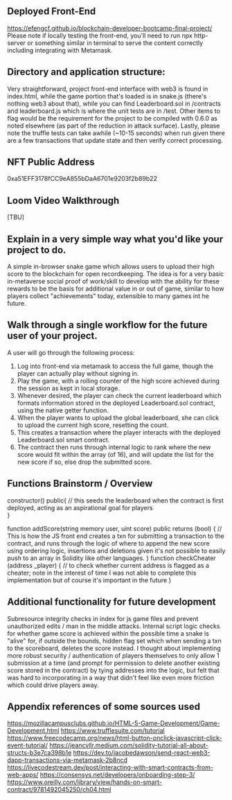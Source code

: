 ## Deployed Front-End ##
https://efengcf.github.io/blockchain-developer-bootcamp-final-project/
Please note if locally testing the front-end, you'll need to run npx http-server or something similar in terminal to serve the content correctly including integrating with Metamask.

## Directory and application structure: ##
Very straightforward, project front-end interface with web3 is found in index.html, while the game portion that's loaded is in snake.js (there's nothing web3 about that), while you can find Leaderboard.sol in /contracts and leaderboard.js which is where the unit tests are in /test. Other items to flag would be the requirement for the project to be compiled with 0.6.0 as noted elsewhere (as part of the reduction in attack surface). Lastly, please note the truffle tests can take awhile (~10-15 seconds) when run given there are a few transactions that update state and then verify correct processing.

## NFT Public Address ##
0xa51EFF3178fCC9eA855bDaA6701e9203f2b89b22
## Loom Video Walkthrough ##
[TBU]

## Explain in a very simple way what you'd like your project to do.
A simple in-browser snake game which allows users to upload their high score to the blockchain for open recordkeeping. The idea is for a very basic in-metaverse social proof of work/skill to develop with the ability for these rewards to be the basis for additional value in or out of game, similar to how players collect "achievements" today, extensible to many games int he future.

## Walk through a single workflow for the future user of your project.
A user will go through the following process:
1. Log into front-end via metamask to access the full game, though the player can actually play without signing in.
2. Play the game, with a rolling counter of the high score achieved during the session as kept in local storage.
3. Whenever desired, the player can check the current leaderboard which formats information stored in the deployed Leaderboard.sol contract, using the native getter function. 
4. When the player wants to upload the global leaderboard, she can click to upload the current high score, resetting the count.
5. This creates a transaction where the player interacts with the deployed Leaderboard.sol smart contract.
6. The contract then runs through internal logic to rank where the new score would fit within the array (of 16), and will update the list for the new score if so, else drop the submitted score.

## Functions Brainstorm / Overview
constructor() public{
  // this seeds the leaderboard when the contract is first deployed, acting as an aspirational goal for players    
  }

function addScore(string memory user, uint score) public returns (bool) {
    // This is how the JS front end creates a txn for submitting a transaction to the contract, and runs through the logic of where to append the new score using ordering logic, insertions and deletions given it's not possible to easily push to an array in Solidity like other languages.
}
function checkCheater (address _player) {
    // to check whether current address is flagged as a cheater; note in the interest of time I was not able to complete this implementation but of course it's important in the future
}

## Additional functionality for future development
Subresource integrity checks in index for js game files and prevent unauthorized edits / man in the middle attacks.
Internal script logic checks for whether game score is achieved within the possible time a snake is "alive" for, if outside the bounds, hidden flag set which when sending a txn to the scoreboard, deletes the score instead.
I thought about implementing more robust security / authentication of players themselves to only allow 1 submission at a time (and prompt for permission to delete another existing score stored in the contract) by tying addresses into the logic, but felt that was hard to incorporating in a way that didn't feel like even more friction which could drive players away.

## Appendix references of some sources used
https://mozillacampusclubs.github.io/HTML-5-Game-Development/Game-Development.html
https://www.trufflesuite.com/tutorial
https://www.freecodecamp.org/news/html-button-onclick-javascript-click-event-tutorial/
https://jeancvllr.medium.com/solidity-tutorial-all-about-structs-b3e7ca398b1e
https://dev.to/jacobedawson/send-react-web3-dapp-transactions-via-metamask-2b8ncd
https://livecodestream.dev/post/interacting-with-smart-contracts-from-web-apps/
https://consensys.net/developers/onboarding-step-3/
https://www.oreilly.com/library/view/hands-on-smart-contract/9781492045250/ch04.html